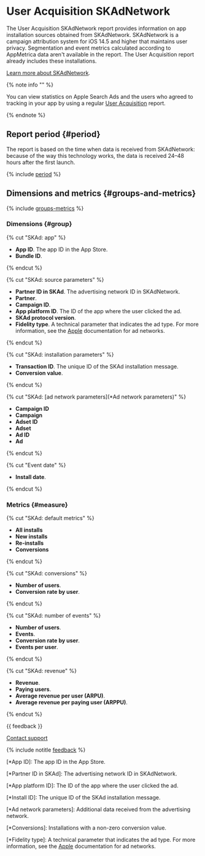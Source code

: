 # User Acquisition SKAdNetwork

The User Acquisition SKAdNetwork report provides information on app installation sources obtained from SKAdNetwork. SKAdNetwork is a campaign attribution system for iOS 14.5 and higher that maintains user privacy. Segmentation and event metrics calculated according to AppMetrica data aren't available in the report. The User Acquisition report already includes these installations.

[Learn more about SKAdNetwork](../mobile-tracking/ios-tracking.md).

{% note info "" %}

You can view statistics on Apple Search Ads and the users who agreed to tracking in your app by using a regular [User Acquisition](user-acquisition-report.md) report.

{% endnote %}

## Report period {#period}

The report is based on the time when data is received from SKAdNetwork: because of the way this technology works, the data is received 24–48 hours after the first launch.

{% include [period](_includes/period.md) %}

## Dimensions and metrics {#groups-and-metrics}

{% include [groups-metrics](_includes/groups-metrics.md) %}

### Dimensions {#group} 

{% cut "SKAd: app" %}

- **App ID**. The app ID in the App Store.
- **Bundle ID**.

{% endcut %}

{% cut "SKAd: source parameters" %}

- **Partner ID in SKAd**. The advertising network ID in SKAdNetwork.
- **Partner**.
- **Campaign ID**.
- **App platform ID**. The ID of the app where the user clicked the ad.
- **SKAd protocol version**.
- **Fidelity type**. A technical parameter that indicates the ad type. For more information, see the [Apple](https://developer.apple.com/documentation/storekit/skadnetwork/signing_and_providing_ads) documentation for ad networks.

{% endcut %}

{% cut "SKAd: installation parameters" %}

- **Transaction ID**. The unique ID of the SKAd installation message.
- **Conversion value**.

{% endcut %}

{% cut "SKAd: [ad network parameters](*Ad network parameters)" %}

   - **Campaign ID**
   - **Campaign**
   - **Adset ID**
   - **Adset**
   - **Ad ID**
   - **Ad**

{% endcut %}

{% cut "Event date" %}

- **Install date**.

{% endcut %}

### Metrics {#measure}

{% cut "SKAd: default metrics" %}

- **All installs**
- **New installs**
- **Re-installs**
- **Conversions**

{% endcut %}

{% cut "SKAd: conversions" %}

- **Number of users**.
- **Conversion rate by user**.

{% endcut %}

{% cut "SKAd: number of events" %}

- **Number of users**.
- **Events**.
- **Conversion rate by user**.
- **Events per user**.

{% endcut %}

{% cut "SKAd: revenue" %}

- **Revenue**.
- **Paying users**.
- **Average revenue per user (ARPU)**.
- **Average revenue per paying user (ARPPU)**.

{% endcut %}

{{ feedback }}

<a href="../troubleshooting/feedback-new.html">
  <span class="button">Contact support</span>
</a>

{% include notitle [feedback](../_includes/feedback-button.md) %}

[*App ID]: The app ID in the App Store.

[*Partner ID in SKAd]: The advertising network ID in SKAdNetwork.

[*App platform ID]: The ID of the app where the user clicked the ad.

[*Install ID]: The unique ID of the SKAd installation message.

[*Ad network parameters]: Additional data received from the advertising network.

[*Conversions]: Installations with a non-zero conversion value.

[*Fidelity type]: A technical parameter that indicates the ad type. For more information, see the [Apple](https://developer.apple.com/documentation/storekit/skadnetwork/signing_and_providing_ads) documentation for ad networks.
